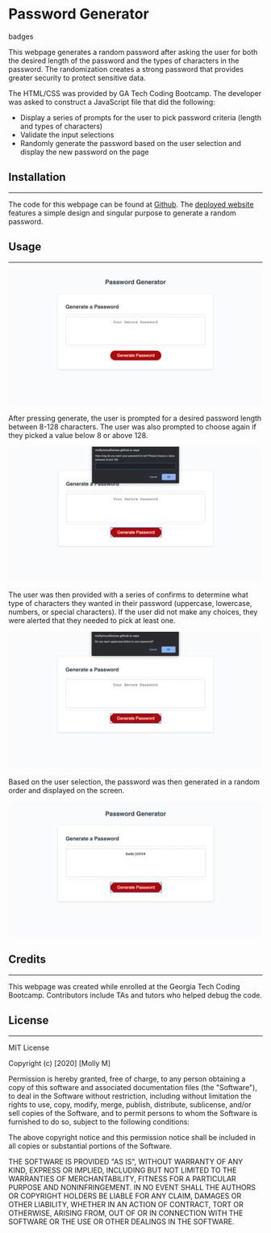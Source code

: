 # Password Generator

badges

This webpage generates a random password after asking the user for both the desired length of the password and the types of characters in the password. The randomization creates a strong password that provides greater security to protect sensitive data. 

The HTML/CSS was provided by GA Tech Coding Bootcamp. The developer was asked to construct a JavaScript file that did the following:

* Display a series of prompts for the user to pick password criteria (length and types of characters)
* Validate the input selections
* Randomly generate the password based on the user selection and display the new password on the page

## Installation

---
The code for this webpage can be found at [Github](https://github.com/mollymccollumwx/password-generator). The [deployed website](https://mollymccollumwx.github.io/password-generator/) features a simple design and singular purpose to generate a random password. 

## Usage

---
![homepage](./images/homepage.png)

After pressing generate, the user is prompted for a desired password length between 8-128 characters. The user was also prompted to choose again if they picked a value below 8 or above 128.

![User is prompted to choose the password length](./images/lengthprompt.png)

The user was then provided with a series of confirms to determine what type of characters they wanted in their password (uppercase, lowercase, numbers, or special characters). If the user did not make any choices, they were alerted that they needed to pick at least one. 

![User is prompted to pick character types](./images/characterprompt.png)


Based on the user selection, the password was then generated in a random order and displayed on the screen. 

![A randomly generated password displays on screen](./images/password.png)

## Credits

---
This webpage was created while enrolled at the Georgia Tech Coding Bootcamp. Contributors include TAs and tutors who helped debug the code. 

## License

---

MIT License

Copyright (c) [2020] [Molly M]

Permission is hereby granted, free of charge, to any person obtaining a copy
of this software and associated documentation files (the "Software"), to deal
in the Software without restriction, including without limitation the rights
to use, copy, modify, merge, publish, distribute, sublicense, and/or sell
copies of the Software, and to permit persons to whom the Software is
furnished to do so, subject to the following conditions:

The above copyright notice and this permission notice shall be included in all
copies or substantial portions of the Software.

THE SOFTWARE IS PROVIDED "AS IS", WITHOUT WARRANTY OF ANY KIND, EXPRESS OR
IMPLIED, INCLUDING BUT NOT LIMITED TO THE WARRANTIES OF MERCHANTABILITY,
FITNESS FOR A PARTICULAR PURPOSE AND NONINFRINGEMENT. IN NO EVENT SHALL THE
AUTHORS OR COPYRIGHT HOLDERS BE LIABLE FOR ANY CLAIM, DAMAGES OR OTHER
LIABILITY, WHETHER IN AN ACTION OF CONTRACT, TORT OR OTHERWISE, ARISING FROM,
OUT OF OR IN CONNECTION WITH THE SOFTWARE OR THE USE OR OTHER DEALINGS IN THE
SOFTWARE.